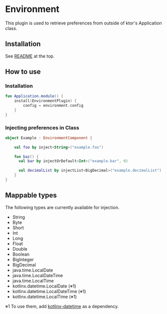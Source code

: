 # Environment

This plugin is used to retrieve preferences from outside of ktor's Application class.

## Installation

See [README](../README.md) at the top.

## How to use

### Installation

```kotlin
fun Application.module() {
    install(EnvironmentPlugin) {
        config = environment.config
    }
}
```

### Injecting preferences in Class

```kotlin
object Example : EnvironmentComponent {
  
    val foo by inject<String>("example.foo")
  
    fun baz() {
      val bar by injectOrDefault<Int>("example.bar", 0)
      
      val decimalList by injectList<BigDecimal>("example.decimalList")
    }
}
```

## Mappable types

The following types are currently available for injection.

- String
- Byte
- Short
- Int
- Long
- Float
- Double
- Boolean
- BigInteger
- BigDecimal
- java.time.LocalDate
- java.time.LocalDateTime
- java.time.LocalTime
- kotlinx.datetime.LocalDate (※1)
- kotlinx.datetime.LocalDateTime (※1)
- kotlinx.datetime.LocalTime (※1)

※1 To use them, add [kotlinx-datetime](https://github.com/Kotlin/kotlinx-datetime) as a dependency.
